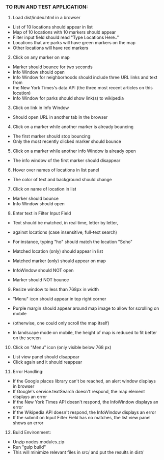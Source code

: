 ### TO RUN AND TEST APPLICATION:

1. Load dist/index.html in a browser

  * List of 10 locations should appear in list
  * Map of 10 locations with 10 markers should appear
  * Filter input field should read "Type Locations Here.."
  * Locations that are parks will have green markers on the map
  * Other locations will have red markers

2. Click on any marker on map

  * Marker should bounce for two seconds
  * Info Window should open
  * Info Window for neighborhoods should include three URL links and text from
  * the New York Times's data API (the three most recent articles on this location)
  * Info Window for parks should show link(s) to wikipedia

3. Click on link in Info Window

  * Should open URL in another tab in the browser

4. Click on a marker while another marker is already bouncing

  * The first marker should stop bouncing
  * Only the most recently clicked marker should bounce

5. Click on a marker while another info Window is already open

  * The info window of the first marker should disappear

6. Hover over names of locations in list panel

  * The color of text and background should change

7. Click on name of location in list

  * Marker should bounce
  * Info Window should open

8. Enter text in Filter Input Field

  * Text should be matched, in real time, letter by letter,
  * against locations (case insensitive, full-text search)
  * For instance, typing "ho" should match the location "Soho"

  * Matched location (only) should appear in list
  * Matched marker (only) should appear on map

  * InfoWindow should NOT open
  * Marker should NOT bounce

9. Resize window to less than 768px in width

  * "Menu" icon should appear in top right corner
  * Purple margin should appear around map image to allow for scrolling on mobile
  * (otherwise, one could only scroll the map itself)

  * In landscape mode on mobile, the height of map is reduced to fit better on the screen

10. Click on "Menu" icon (only visible below 768 px)

  * List view panel should disappear
  * Click again and it should reappear

11. Error Handling:

  * If the Google places library can't be reached, an alert window displays in browser
  * If Google's service.textSearch doesn't respond, the map element displays an error
  * If the New York Times API doesn't respond, the InfoWindow displays an error
  * If the Wikipedia API doesn't respond, the InfoWindow displays an error
  * If the submit on Input Filter Field has no matches, the list view panel shows an error

12. Build Environment:

  * Unzip nodes.modules.zip
  * Run "gulp build"
  * This will minimize relevant files in src/ and put the results in dist/
